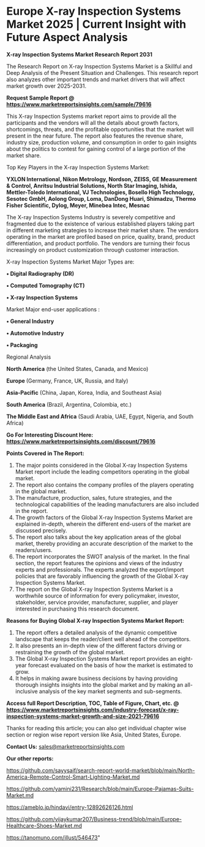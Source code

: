 # Europe X-ray Inspection Systems Market 2025 | Current Insight with Future Aspect Analysis

<strong>X-ray Inspection Systems Market Research Report 2031</strong>

The Research Report on X-ray Inspection Systems Market is a Skillful and Deep Analysis of the Present Situation and Challenges. This research report also analyzes other important trends and market drivers that will affect market growth over 2025-2031.

<strong>Request Sample Report @ <a href=https://www.marketreportsinsights.com/sample/79616>https://www.marketreportsinsights.com/sample/79616</a></strong>

This X-ray Inspection Systems market report aims to provide all the participants and the vendors will all the details about growth factors, shortcomings, threats, and the profitable opportunities that the market will present in the near future. The report also features the revenue share, industry size, production volume, and consumption in order to gain insights about the politics to contest for gaining control of a large portion of the market share.

Top Key Players in the X-ray Inspection Systems Market:

<strong>YXLON International, Nikon Metrology, Nordson, ZEISS, GE Measurement & Control, Anritsu Industrial Solutions, North Star Imaging, Ishida, Mettler-Toledo International, VJ Technologies, Bosello High Technology, Sesotec GmbH, Aolong Group, Loma, DanDong Huari, Shimadzu, Thermo Fisher Scientific, Dylog, Meyer, Minebea Intec, Mesnac</strong>

The X-ray Inspection Systems Industry is severely competitive and fragmented due to the existence of various established players taking part in different marketing strategies to increase their market share. The vendors operating in the market are profiled based on price, quality, brand, product differentiation, and product portfolio. The vendors are turning their focus increasingly on product customization through customer interaction.

X-ray Inspection Systems Market Major Types are:

<strong>• Digital Radiography (DR)

• Computed Tomography (CT)

• X-ray Inspection Systems</strong>

Market Major end-user applications :

<strong>• General Industry

• Automotive Industry

• Packaging</strong>

Regional Analysis

</u><strong><b>North America</b></strong> (the United States, Canada, and Mexico)

<strong><b>Europe </b></strong>(Germany, France, UK, Russia, and Italy)

<strong><b>Asia-Pacific</b></strong> (China, Japan, Korea, India, and Southeast Asia)

<strong><b>South America</b></strong> (Brazil, Argentina, Colombia, etc.)

<strong><b>The Middle East and Africa</b></strong> (Saudi Arabia, UAE, Egypt, Nigeria, and South Africa)

<strong>Go For Interesting Discount Here: <a href=https://www.marketreportsinsights.com/discount/79616>https://www.marketreportsinsights.com/discount/79616</a></strong>

<strong>Points Covered in The Report:</strong>
<ol>
  <li>The major points considered in the Global X-ray Inspection Systems Market report include the leading competitors operating in the global market.</li>
  <li>The report also contains the company profiles of the players operating in the global market.</li>
  <li>The manufacture, production, sales, future strategies, and the technological capabilities of the leading manufacturers are also included in the report.</li>
  <li>The growth factors of the Global X-ray Inspection Systems Market are explained in-depth, wherein the different end-users of the market are discussed precisely.</li>
  <li>The report also talks about the key application areas of the global market, thereby providing an accurate description of the market to the readers/users.</li>
  <li>The report incorporates the SWOT analysis of the market. In the final section, the report features the opinions and views of the industry experts and professionals. The experts analyzed the export/import policies that are favorably influencing the growth of the Global X-ray Inspection Systems Market.</li>
  <li>The report on the Global X-ray Inspection Systems Market is a worthwhile source of information for every policymaker, investor, stakeholder, service provider, manufacturer, supplier, and player interested in purchasing this research document.</li>
</ol>
<strong>Reasons for Buying Global X-ray Inspection Systems Market Report:</strong>

<ol>
  <li>The report offers a detailed analysis of the dynamic competitive landscape that keeps the reader/client well ahead of the competitors.</li>
  <li>It also presents an in-depth view of the different factors driving or restraining the growth of the global market.</li>
  <li>The Global X-ray Inspection Systems Market report provides an eight-year forecast evaluated on the basis of how the market is estimated to grow.</li>
  <li>It helps in making aware business decisions by having providing thorough insights insights into the global market and by making an all-inclusive analysis of the key market segments and sub-segments.</li>
</ol>
<strong>Access full Report Description, TOC, Table of Figure, Chart, etc. @ <a href=https://www.marketreportsinsights.com/industry-forecast/x-ray-inspection-systems-market-growth-and-size-2021-79616>https://www.marketreportsinsights.com/industry-forecast/x-ray-inspection-systems-market-growth-and-size-2021-79616</a></strong>


Thanks for reading this article; you can also get individual chapter wise section or region wise report version like Asia, United States, Europe.

<strong>Contact Us:</strong>
sales@marketreportsinsights.com

<strong>Our other reports:</strong>

<a href=https://github.com/sayysaif/search-report-world-market/blob/main/North-America-Remote-Control-Smart-Lighting-Market.md>https://github.com/sayysaif/search-report-world-market/blob/main/North-America-Remote-Control-Smart-Lighting-Market.md</a>

<a href=https://github.com/yamini231/Research/blob/main/Europe-Pajamas-Suits-Market.md>https://github.com/yamini231/Research/blob/main/Europe-Pajamas-Suits-Market.md</a>

<a href=https://ameblo.jp/hindavi/entry-12892626126.html>https://ameblo.jp/hindavi/entry-12892626126.html</a>

<a href=https://github.com/vijaykumar207/Business-trend/blob/main/Europe-Healthcare-Shoes-Market.md>https://github.com/vijaykumar207/Business-trend/blob/main/Europe-Healthcare-Shoes-Market.md</a>

<a href=https://tanomuno.com/illust/546473>https://tanomuno.com/illust/546473</a>"
